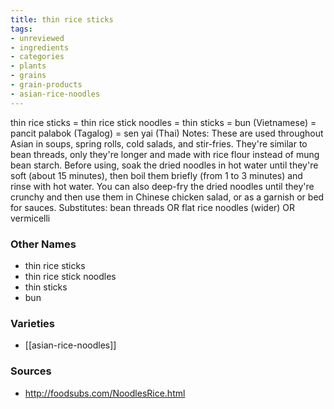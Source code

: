 ```yaml
---
title: thin rice sticks
tags:
- unreviewed
- ingredients
- categories
- plants
- grains
- grain-products
- asian-rice-noodles
---
```

thin rice sticks = thin rice stick noodles = thin sticks = bun (Vietnamese) = pancit palabok (Tagalog) = sen yai (Thai) Notes: These are used throughout Asian in soups, spring rolls, cold salads, and stir-fries. They're similar to bean threads, only they're longer and made with rice flour instead of mung bean starch. Before using, soak the dried noodles in hot water until they're soft (about 15 minutes), then boil them briefly (from 1 to 3 minutes) and rinse with hot water. You can also deep-fry the dried noodles until they're crunchy and then use them in Chinese chicken salad, or as a garnish or bed for sauces. Substitutes: bean threads OR flat rice noodles (wider) OR vermicelli

### Other Names

* thin rice sticks
* thin rice stick noodles
* thin sticks
* bun

### Varieties

* [[asian-rice-noodles]]

### Sources
* http://foodsubs.com/NoodlesRice.html
